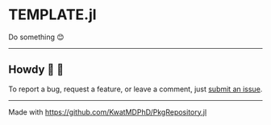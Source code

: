 # TEMPLATE.jl

Do something :blush:

---

## Howdy :wave: :cowboy_hat_face:

To report a bug, request a feature, or leave a comment, just [submit an issue](https://github.com/GIT_USER_NAME/TEMPLATE.jl/issues/new/choose).

---

Made with https://github.com/KwatMDPhD/PkgRepository.jl
